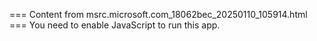 === Content from msrc.microsoft.com_18062bec_20250110_105914.html ===
You need to enable JavaScript to run this app.
